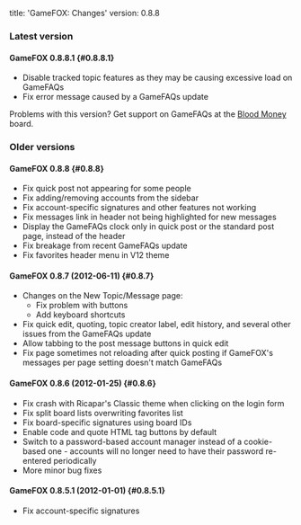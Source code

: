 title: 'GameFOX: Changes'
version: 0.8.8

### Latest version

#### GameFOX 0.8.8.1 {#0.8.8.1}

* Disable tracked topic features as they may be causing excessive load on
  GameFAQs
* Fix error message caused by a GameFAQs update

Problems with this version? Get support on GameFAQs at the
[Blood Money](http://www.gamefaqs.com/boards/565885-blood-money) board.

### Older versions

#### GameFOX 0.8.8 {#0.8.8}

* Fix quick post not appearing for some people
* Fix adding/removing accounts from the sidebar
* Fix account-specific signatures and other features not working
* Fix messages link in header not being highlighted for new messages
* Display the GameFAQs clock only in quick post or the standard post page,
  instead of the header
* Fix breakage from recent GameFAQs update
* Fix favorites header menu in V12 theme

#### GameFOX 0.8.7 (2012-06-11) {#0.8.7}

* Changes on the New Topic/Message page:
    - Fix problem with buttons
    - Add keyboard shortcuts
* Fix quick edit, quoting, topic creator label, edit history, and several other
  issues from the GameFAQs update
* Allow tabbing to the post message buttons in quick edit
* Fix page sometimes not reloading after quick posting if GameFOX's messages
  per page setting doesn't match GameFAQs

#### GameFOX 0.8.6 (2012-01-25) {#0.8.6}

* Fix crash with Ricapar's Classic theme when clicking on the login form
* Fix split board lists overwriting favorites list
* Fix board-specific signatures using board IDs
* Enable code and quote HTML tag buttons by default
* Switch to a password-based account manager instead of a cookie-based one -
  accounts will no longer need to have their password re-entered periodically
* More minor bug fixes

#### GameFOX 0.8.5.1 (2012-01-01) {#0.8.5.1}

* Fix account-specific signatures
